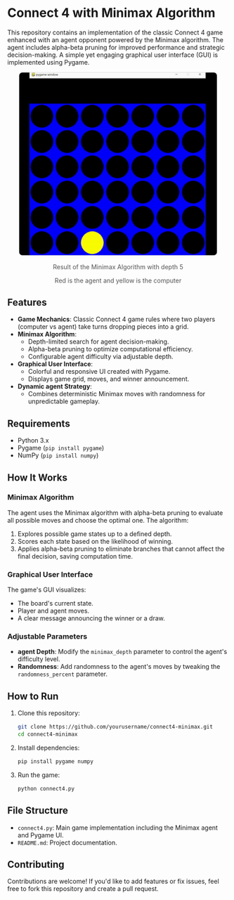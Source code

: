 # Connect 4 with Minimax Algorithm

This repository contains an implementation of the classic Connect 4 game enhanced with an agent opponent powered by the Minimax algorithm. The agent includes alpha-beta pruning for improved performance and strategic decision-making. A simple yet engaging graphical user interface (GUI) is implemented using Pygame.

<p align="center">
  <img src="https://github.com/Amir-rfz/Connect-4-Game-Bot/blob/main/result.gif" 
       alt="Result GIF" 
       style="width: 450px; border: 1px solid #ddd; border-radius: 8px;">
</p>
<p align="center" style="font-size: 14px; color: #555;">
  Result of the Minimax Algorithm with depth 5
</p>
<p align="center" style="font-size: 14px; color: #555;">
  Red is the agent and yellow is the computer
</p>

## Features

- **Game Mechanics**: Classic Connect 4 game rules where two players (computer vs agent) take turns dropping pieces into a grid.
- **Minimax Algorithm**:
  - Depth-limited search for agent decision-making.
  - Alpha-beta pruning to optimize computational efficiency.
  - Configurable agent difficulty via adjustable depth.
- **Graphical User Interface**:
  - Colorful and responsive UI created with Pygame.
  - Displays game grid, moves, and winner announcement.
- **Dynamic agent Strategy**:
  - Combines deterministic Minimax moves with randomness for unpredictable gameplay.

## Requirements

- Python 3.x
- Pygame (`pip install pygame`)
- NumPy (`pip install numpy`)

## How It Works

### Minimax Algorithm
The agent uses the Minimax algorithm with alpha-beta pruning to evaluate all possible moves and choose the optimal one. The algorithm:
1. Explores possible game states up to a defined depth.
2. Scores each state based on the likelihood of winning.
3. Applies alpha-beta pruning to eliminate branches that cannot affect the final decision, saving computation time.

### Graphical User Interface
The game's GUI visualizes:
- The board's current state.
- Player and agent moves.
- A clear message announcing the winner or a draw.

### Adjustable Parameters
- **agent Depth**: Modify the `minimax_depth` parameter to control the agent's difficulty level.
- **Randomness**: Add randomness to the agent's moves by tweaking the `randomness_percent` parameter.

## How to Run

1. Clone this repository:
   ```bash
   git clone https://github.com/yourusername/connect4-minimax.git
   cd connect4-minimax
   ```

2. Install dependencies:
   ```bash
   pip install pygame numpy
   ```

3. Run the game:
   ```bash
   python connect4.py
   ```

## File Structure

- `connect4.py`: Main game implementation including the Minimax agent and Pygame UI.
- `README.md`: Project documentation.

## Contributing

Contributions are welcome! If you'd like to add features or fix issues, feel free to fork this repository and create a pull request.
